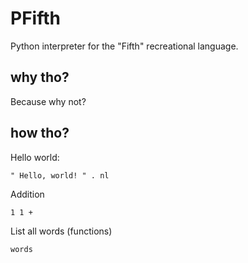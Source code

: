 # PFifth
Python interpreter for the "Fifth" recreational language.
## why tho?
Because why not?
## how tho?
Hello world:
```
" Hello, world! " . nl
```
Addition
```
1 1 +
```         
List all words (functions)
```
words
```